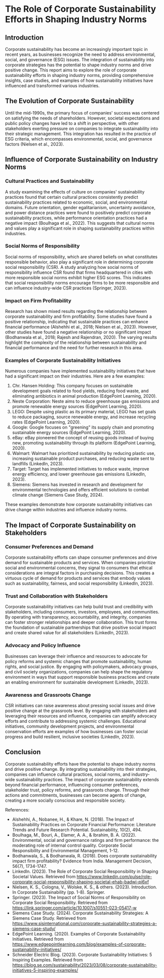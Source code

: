 # The Role of Corporate Sustainability Efforts in Shaping Industry Norms

## Introduction

Corporate sustainability has become an increasingly important topic in recent years, as businesses recognize the need to address environmental, social, and governance (ESG) issues. The integration of sustainability into corporate strategies has the potential to shape industry norms and drive positive change. This report aims to explore the role of corporate sustainability efforts in shaping industry norms, providing comprehensive insights, case studies, and examples of how sustainability initiatives have influenced and transformed various industries.

## The Evolution of Corporate Sustainability

Until the mid-1990s, the primary focus of companies' success was centered on satisfying the needs of shareholders. However, societal expectations and public policy changes have led to a shift in perspective, with other stakeholders exerting pressure on companies to integrate sustainability into their strategic management. This integration has resulted in the practice of ESG criteria, which encompasses environmental, social, and governance factors (Nielsen et al., 2023).

## Influence of Corporate Sustainability on Industry Norms

### Cultural Practices and Sustainability

A study examining the effects of culture on companies' sustainability practices found that certain cultural practices consistently predict sustainability practices related to economic, social, and environmental domains. Future orientation, gender egalitarianism, uncertainty avoidance, and power distance practices were found to positively predict corporate sustainability practices, while performance orientation practices had a negative impact (Boulhaga et al., 2022). This suggests that cultural norms and values play a significant role in shaping sustainability practices within industries.

### Social Norms of Responsibility

Social norms of responsibility, which are shared beliefs on what constitutes responsible behavior, also play a significant role in determining corporate social responsibility (CSR). A study analyzing how social norms of responsibility influence CSR found that firms headquartered in cities with more responsible social norms exhibit higher ESG scores. This indicates that social responsibility norms encourage firms to be more responsible and can influence industry-wide CSR practices (Springer, 2023).

### Impact on Firm Profitability

Research has shown mixed results regarding the relationship between corporate sustainability and firm profitability. Some studies have found a positive relationship, indicating that sustainable practices can enhance financial performance (Alshehhi et al., 2018; Nielsen et al., 2023). However, other studies have found a negative relationship or no significant impact (Bodhanwala et al., 2018; Rajesh and Rajendran, 2020). The varying results highlight the complexity of the relationship between sustainability and financial performance and the need for further research in this area.

### Examples of Corporate Sustainability Initiatives

Numerous companies have implemented sustainability initiatives that have had a significant impact on their industries. Here are a few examples:

1. Chr. Hansen Holding: This company focuses on sustainable development goals related to food yields, reducing food waste, and eliminating antibiotics in animal production (EdgePoint Learning, 2020).
2. Neste Corporation: Neste aims to reduce greenhouse gas emissions and promote renewable energy sources (EdgePoint Learning, 2020).
3. LEGO: Despite using plastic as its primary material, LEGO has set goals to reduce packaging, source renewable energy, and increase recycling rates (EdgePoint Learning, 2020).
4. Google: Google focuses on "greening" its supply chain and promoting sustainable energy sources (EdgePoint Learning, 2020).
5. eBay: eBay pioneered the concept of reusing goods instead of buying new, promoting sustainability through its platform (EdgePoint Learning, 2020).
6. Walmart: Walmart has prioritized sustainability by reducing plastic use, increasing sustainable product purchases, and reducing waste sent to landfills (LinkedIn, 2023).
7. Target: Target has implemented initiatives to reduce waste, improve energy efficiency, and lower greenhouse gas emissions (LinkedIn, 2023).
8. Siemens: Siemens has invested in research and development for environmental technologies and offers efficient solutions to combat climate change (Siemens Case Study, 2024).

These examples demonstrate how corporate sustainability initiatives can drive change within industries and influence industry norms.

## The Impact of Corporate Sustainability on Stakeholders

### Consumer Preferences and Demand

Corporate sustainability efforts can shape consumer preferences and drive demand for sustainable products and services. When companies prioritize social and environmental concerns, they signal to consumers that ethical considerations are integral factors in purchasing decisions. This creates a virtuous cycle of demand for products and services that embody values such as sustainability, fairness, and social responsibility (LinkedIn, 2023).

### Trust and Collaboration with Stakeholders

Corporate sustainability initiatives can help build trust and credibility with stakeholders, including consumers, investors, employees, and communities. By operating with transparency, accountability, and integrity, companies can foster stronger relationships and deeper collaboration. This trust forms the foundation of sustainable partnerships that drive positive social impact and create shared value for all stakeholders (LinkedIn, 2023).

### Advocacy and Policy Influence

Businesses can leverage their influence and resources to advocate for policy reforms and systemic changes that promote sustainability, human rights, and social justice. By engaging with policymakers, advocacy groups, and civil society organizations, companies can help shape the regulatory environment in ways that support responsible business practices and create an enabling environment for sustainable development (LinkedIn, 2023).

### Awareness and Grassroots Change

CSR initiatives can raise awareness about pressing social issues and drive positive change at the grassroots level. By engaging with stakeholders and leveraging their resources and influence, companies can amplify advocacy efforts and contribute to addressing systemic challenges. Educational initiatives, community development projects, and environmental conservation efforts are examples of how businesses can foster social progress and build resilient, inclusive societies (LinkedIn, 2023).

## Conclusion

Corporate sustainability efforts have the potential to shape industry norms and drive positive change. By integrating sustainability into their strategies, companies can influence cultural practices, social norms, and industry-wide sustainability practices. The impact of corporate sustainability extends beyond financial performance, influencing consumer preferences, stakeholder trust, policy reforms, and grassroots change. Through their actions and commitments, businesses can become agents of change, creating a more socially conscious and responsible society.

References:

- Alshehhi, A., Nobanee, H., & Khare, N. (2018). The Impact of Sustainability Practices on Corporate Financial Performance: Literature Trends and Future Research Potential. Sustainability, 10(2), 494.
- Boulhaga, M., Bouri, A., Elamer, A. A., & Ibrahim, B. A. (2022). Environmental, social and governance ratings and firm performance: the moderating role of internal control quality. Corporate Social Responsibility and Environmental Management, 1-12.
- Bodhanwala, S., & Bodhanwala, R. (2018). Does corporate sustainability impact firm profitability? Evidence from India. Management Decision, 56(7), 1734-1747.
- LinkedIn. (2023). The Role of Corporate Social Responsibility in Shaping Societal Values. Retrieved from https://www.linkedin.com/pulse/role-corporate-social-responsibility-shaping-societal-ehab-badwi-pi6xf
- Nielsen, K. S., Cologna, V., Wolske, K. S., & others. (2023). Introduction. In Corporate Sustainability (pp. 1-8). Springer.
- Springer. (2023). The Impact of Social Norms of Responsibility on Corporate Social Responsibility. Retrieved from https://link.springer.com/article/10.1007/s10551-023-05417-w
- Siemens Case Study. (2024). Corporate Sustainability Strategies: A Siemens Case Study. Retrieved from https://www.sisinternational.com/corporate-sustainability-strategies-a-siemens-case-study/
- EdgePoint Learning. (2020). Examples of Corporate Sustainability Initiatives. Retrieved from https://www.edgepointlearning.com/blog/examples-of-corporate-sustainability-initiatives/
- Schneider Electric Blog. (2023). Corporate Sustainability Initiatives: 5 Inspiring Examples. Retrieved from https://blog.se.com/sustainability/2023/03/08/corporate-sustainability-initiatives-5-inspiring-examples/